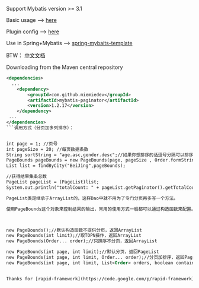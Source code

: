 Support Mybatis version >= 3.1

Basic usage -->  [here](https://github.com/miemiedev/mybatis-paginator/blob/master/src/test/java/com/github/miemiedev/mybatis/paginator/PaginatorTester.java)

Plugin config -->  [here](https://github.com/miemiedev/mybatis-paginator/blob/master/src/test/resources/mybatis-config.xml)

Use in Spring+Mybatis -->  [spring-mybaits-template](https://github.com/miemiedev/spring-mybaits-template)

BTW： [中文文档](http://my.oschina.net/miemiedev/blog/135516)

Downloading from the Maven central repository
```xml
<dependencies>
  ...
    <dependency>
        <groupId>com.github.miemiedev</groupId>
        <artifactId>mybatis-paginator</artifactId>
        <version>1.2.17</version>
    </dependency>
 ...
</dependencies>
```调用方式（分页加多列排序）： 


int page = 1; //页号 
int pageSize = 20; //每页数据条数 
String sortString = "age.asc,gender.desc";//如果你想排序的话逗号分隔可以排序多列 
PageBounds pageBounds = new PageBounds(page, pageSize , Order.formString(sortString)); 
List list = findByCity("BeiJing",pageBounds); 

//获得结果集条总数 
PageList pageList = (PageList)list; 
System.out.println("totalCount: " + pageList.getPaginator().getTotalCount()); 

PageList类是继承于ArrayList的，这样Dao中就不用为了专门分页再多写一个方法。 

使用PageBounds这个对象来控制结果的输出，常用的使用方式一般都可以通过构造函数来配置。 



new PageBounds();//默认构造函数不提供分页，返回ArrayList 
new PageBounds(int limit);//取TOPN操作，返回ArrayList 
new PageBounds(Order... order);//只排序不分页，返回ArrayList 

new PageBounds(int page, int limit);//默认分页，返回PageList 
new PageBounds(int page, int limit, Order... order);//分页加排序，返回PageList 
new PageBounds(int page, int limit, List<Order> orders, boolean containsTotalCount);//使用containsTotalCount来决定查不查询totalCount，即返回ArrayList还是PageLi


Thanks for [rapid-framework](https://code.google.com/p/rapid-framework) and [plum](https://github.com/yfyang/plum) author.
